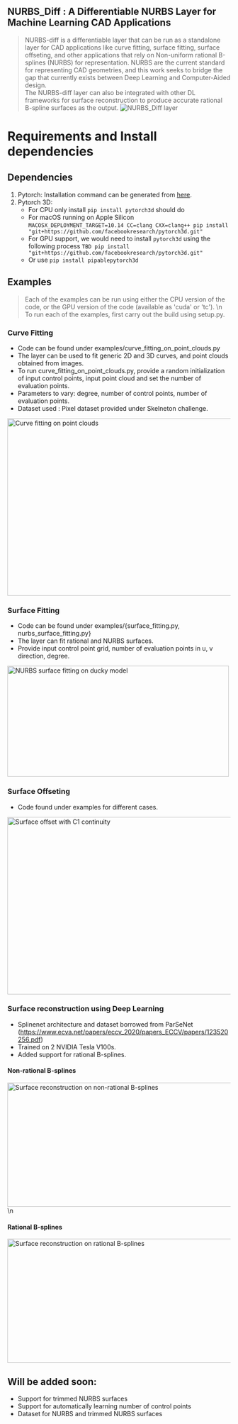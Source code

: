 
## NURBS_Diff : A Differentiable NURBS Layer for Machine Learning CAD Applications


> NURBS-diff is a differentiable layer that can be run as a standalone layer for CAD applications like curve fitting, surface fitting, surface offseting, and other applications that rely on Non-uniform rational B-splines (NURBS) for representation. NURBS are the current standard for representing CAD geometries, and this work seeks to bridge the gap that currently exists between Deep Learning and Computer-Aided design.\
> The NURBS-diff layer can also be integrated with other DL frameworks for surface reconstruction to produce accurate rational B-spline surfaces as the output.
![NURBS_Diff layer](images/layer.PNG)

# Requirements and Install dependencies

## Dependencies
1. Pytorch: Installation command can be generated from [here](https://pytorch.org/get-started/locally/).
2. Pytorch 3D:
	* For CPU only install `pip install pytorch3d` should do
	* For macOS running on Apple Silicon `MACOSX_DEPLOYMENT_TARGET=10.14 CC=clang CXX=clang++ pip install "git+https://github.com/facebookresearch/pytorch3d.git"`
	* For GPU support, we would need to install `pytorch3d` using the following process
				```
				TBD
				pip install "git+https://github.com/facebookresearch/pytorch3d.git"
				```
	* Or use `pip install pipablepytorch3d`

<!-- * Geomdl: `pip install geomdl` -->

<!-- # Installation of the package
The following commands need to be modified to compile the code successfully, with pytorch code as well.

```
sed -i.bak -e 's/constexpr/const/g' /c/tools/miniconda3/envs/test/lib/site-packages/torch/include/torch/csrc/jit/api/module.h
sed -i.bak -e 's/constexpr/const/g' /c/tools/miniconda3/envs/test/lib/site-packages/torch/include/torch/csrc/jit/runtime/argument_spec.h
sed -i.bak -e 's/return \*(this->value)/return \*((type\*)this->value)/g' /c/tools/miniconda3/envs/test/lib/site-packages/torch/include/pybind11/cast.h
```

* Now proceed to run TorchNURBSEval by the following command:
`call "%VS2017INSTALLDIR%\VC\Auxiliary\Build\vcvarsall.bat" x64 10.0.17763.0 && set DISTUTILS_USE_SDK=1 && set PY_VCRUNTIME_REDIST=No thanks && set MSSdk=1 && python setup.py develop`
or open x64 Native Tools Command Prompt for VS2017 and run the following command from the TorchNURBSEval folder.
`python setup.py develop`
 -->
 

## Examples

>Each of the examples can be run using either the CPU version of the code, or the GPU version of the code (available as 'cuda' or 'tc'). \n
> To run each of the examples, first carry out the build using setup.py. 

### Curve Fitting 
  * Code can be found under examples/curve_fitting_on_point_clouds.py
  * The layer can be used to fit generic 2D and 3D curves, and point clouds obtained from images.
  * To run curve_fitting_on_point_clouds.py, provide a random initialization of input control points, input point cloud and set the number of evaluation points.
  * Parameters to vary: degree, number of control points, number of evaluation points.
  * Dataset used : Pixel dataset provided under Skelneton challenge.
  <img src="images/curve_fitting.gif" title="Curve fitting on point clouds" width="600" height="400">
  
### Surface Fitting 
  * Code can be found under examples/{surface_fitting.py, nurbs_surface_fitting.py}
  * The layer can fit rational and NURBS surfaces.
  * Provide input control point grid, number of evaluation points in u, v direction, degree.
  <img src="images/nurbs_surface_fitting.gif" title="NURBS surface fitting on ducky model" width="500" height="250">
  
### Surface Offseting
   * Code found under examples for different cases.
   <img src="images/nurbs_surface_offsets.gif" title="Surface offset with C1 continuity" width="600" height="400">
   
 ### Surface reconstruction using Deep Learning
   * Splinenet architecture and dataset borrowed from ParSeNet (https://www.ecva.net/papers/eccv_2020/papers_ECCV/papers/123520256.pdf)
   * Trained on 2 NVIDIA Tesla V100s.
   * Added support for rational B-splines.
   #### Non-rational B-splines
   <img src="images/reconstruction_big_legend.png" title="Surface reconstruction on non-rational B-splines" width="700" height="280">\n
   #### Rational B-splines
   <img src="images/reconstruction_cd10.png" width="700" title = "Surface reconstruction on rational B-splines" height="280">
   
   
 ## Will be added soon:
 * Support for trimmed NURBS surfaces
 * Support for automatically learning number of control points
 * Dataset for NURBS and trimmed NURBS surfaces
